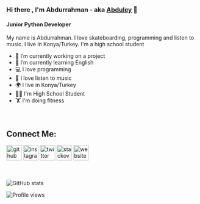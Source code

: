 ### Hi there , I'm Abdurrahman - aka [Abduley](https://www.instagram.com/abduleynet/) 👋

#### Junior Python Developer
My name is Abdurrahman. I love skateboarding, programming and listen to music. I live in Konya/Turkey. I'm a high school student

- 🔭 I’m currently working on a project 
- 🌱 I’m currently learning English 
- 💻 I love programming
- 🎵 I love listen to music
- 🌍 I live in Konya/Turkey
- 👨‍🎓 I'm High School Student
- 🏋️‍ I'm doing fitness

<br />

## Connect Me:
[<img src='https://cdn.jsdelivr.net/npm/simple-icons@3.0.1/icons/github.svg' alt='github' height='40'>](https://github.com/miniyazilimci)  [<img src='https://cdn.jsdelivr.net/npm/simple-icons@3.0.1/icons/instagram.svg' alt='instagram' height='40'>](https://www.instagram.com/miniyazilimci/)  [<img src='https://cdn.jsdelivr.net/npm/simple-icons@3.0.1/icons/twitter.svg' alt='twitter' height='40'>](https://twitter.com/miniyazilimci)  [<img src='https://cdn.jsdelivr.net/npm/simple-icons@3.0.1/icons/stackoverflow.svg' alt='stackoverflow' height='40'>](https://stackoverflow.com/users/miniyazilimci)  [<img src='https://cdn.jsdelivr.net/npm/simple-icons@3.0.1/icons/icloud.svg' alt='website' height='40'>](https://gencyazilimci.com)  
<br />
<br />

![GitHub stats](https://github-readme-stats.vercel.app/api?username=miniyazilimci&show_icons=true)  

![Profile views](https://gpvc.arturio.dev/miniyazilimci)  
